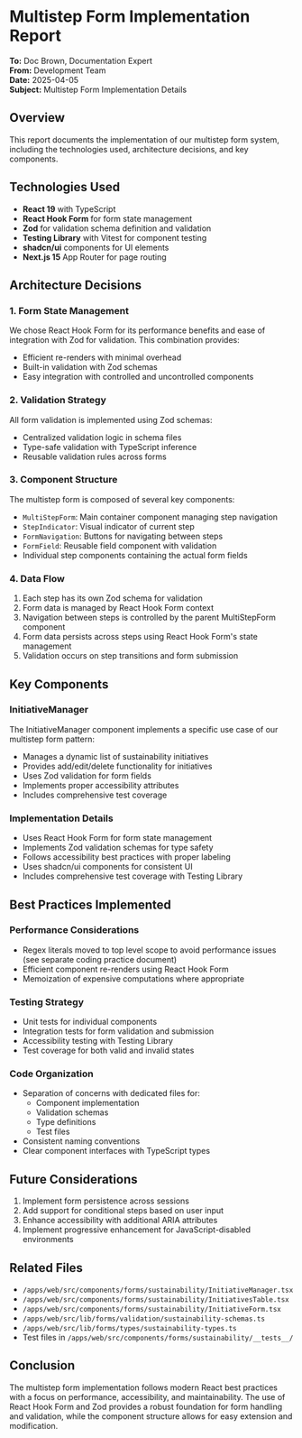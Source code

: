 # Multistep Form Implementation Report

**To:** Doc Brown, Documentation Expert  
**From:** Development Team  
**Date:** 2025-04-05  
**Subject:** Multistep Form Implementation Details

## Overview
This report documents the implementation of our multistep form system, including the technologies used, architecture decisions, and key components.

## Technologies Used
- **React 19** with TypeScript
- **React Hook Form** for form state management
- **Zod** for validation schema definition and validation
- **Testing Library** with Vitest for component testing
- **shadcn/ui** components for UI elements
- **Next.js 15** App Router for page routing

## Architecture Decisions

### 1. Form State Management
We chose React Hook Form for its performance benefits and ease of integration with Zod for validation. This combination provides:
- Efficient re-renders with minimal overhead
- Built-in validation with Zod schemas
- Easy integration with controlled and uncontrolled components

### 2. Validation Strategy
All form validation is implemented using Zod schemas:
- Centralized validation logic in schema files
- Type-safe validation with TypeScript inference
- Reusable validation rules across forms

### 3. Component Structure
The multistep form is composed of several key components:
- `MultiStepForm`: Main container component managing step navigation
- `StepIndicator`: Visual indicator of current step
- `FormNavigation`: Buttons for navigating between steps
- `FormField`: Reusable field component with validation
- Individual step components containing the actual form fields

### 4. Data Flow
1. Each step has its own Zod schema for validation
2. Form data is managed by React Hook Form context
3. Navigation between steps is controlled by the parent MultiStepForm component
4. Form data persists across steps using React Hook Form's state management
5. Validation occurs on step transitions and form submission

## Key Components

### InitiativeManager
The InitiativeManager component implements a specific use case of our multistep form pattern:
- Manages a dynamic list of sustainability initiatives
- Provides add/edit/delete functionality for initiatives
- Uses Zod validation for form fields
- Implements proper accessibility attributes
- Includes comprehensive test coverage

### Implementation Details
- Uses React Hook Form for form state management
- Implements Zod validation schemas for type safety
- Follows accessibility best practices with proper labeling
- Uses shadcn/ui components for consistent UI
- Includes comprehensive test coverage with Testing Library

## Best Practices Implemented

### Performance Considerations
- Regex literals moved to top level scope to avoid performance issues (see separate coding practice document)
- Efficient component re-renders using React Hook Form
- Memoization of expensive computations where appropriate

### Testing Strategy
- Unit tests for individual components
- Integration tests for form validation and submission
- Accessibility testing with Testing Library
- Test coverage for both valid and invalid states

### Code Organization
- Separation of concerns with dedicated files for:
  - Component implementation
  - Validation schemas
  - Type definitions
  - Test files
- Consistent naming conventions
- Clear component interfaces with TypeScript types

## Future Considerations
1. Implement form persistence across sessions
2. Add support for conditional steps based on user input
3. Enhance accessibility with additional ARIA attributes
4. Implement progressive enhancement for JavaScript-disabled environments

## Related Files
- `/apps/web/src/components/forms/sustainability/InitiativeManager.tsx`
- `/apps/web/src/components/forms/sustainability/InitiativesTable.tsx`
- `/apps/web/src/components/forms/sustainability/InitiativeForm.tsx`
- `/apps/web/src/lib/forms/validation/sustainability-schemas.ts`
- `/apps/web/src/lib/forms/types/sustainability-types.ts`
- Test files in `/apps/web/src/components/forms/sustainability/__tests__/`

## Conclusion
The multistep form implementation follows modern React best practices with a focus on performance, accessibility, and maintainability. The use of React Hook Form and Zod provides a robust foundation for form handling and validation, while the component structure allows for easy extension and modification.